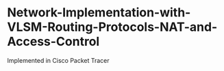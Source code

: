 # Network-Implementation-with-VLSM-Routing-Protocols-NAT-and-Access-Control
Implemented in Cisco Packet Tracer
